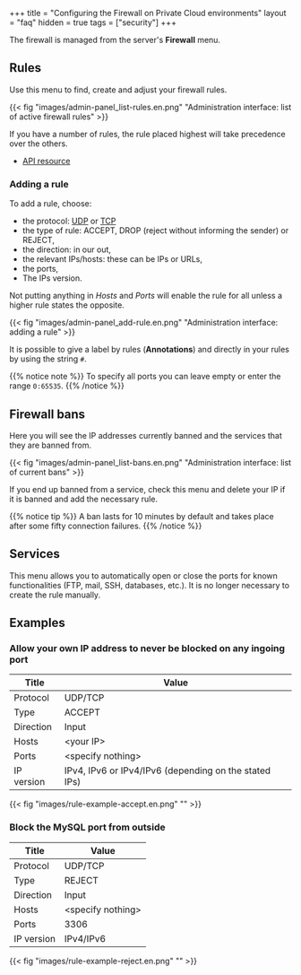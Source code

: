 +++
title = "Configuring the Firewall on Private Cloud environments"
layout = "faq"
hidden = true
tags = ["security"]
+++

The firewall is managed from the server's **Firewall** menu.

## Rules

Use this menu to find, create and adjust your firewall rules.

{{< fig "images/admin-panel_list-rules.en.png" "Administration interface: list of active firewall rules" >}}

If you have a number of rules, the rule placed highest will take precedence over the others.

- [API resource](https://api.alwaysdata.com/v1/firewall/doc/)

### Adding a rule

To add a rule, choose:

- the protocol: [UDP](https://en.wikipedia.org/wiki/User_Datagram_Protocol) or [TCP](https://en.wikipedia.org/wiki/Transmission_Control_Protocol)
- the type of rule: ACCEPT, DROP (reject without informing the sender) or REJECT,
- the direction: in our out,
- the relevant IPs/hosts: these can be IPs or URLs,
- the ports,
- The IPs version.

Not putting anything in *Hosts* and *Ports* will enable the rule for all unless a higher rule states the opposite.

{{< fig "images/admin-panel_add-rule.en.png" "Administration interface: adding a rule" >}}

It is possible to give a label by rules (**Annotations**) and directly in your rules by using the string `#`.

{{% notice note %}}
To specify all ports you can leave empty or enter the range `0:65535`.
{{% /notice %}}

## Firewall bans

Here you will see the IP addresses currently banned and the services that they are banned from.

{{< fig "images/admin-panel_list-bans.en.png" "Administration interface: list of current bans" >}}

If you end up banned from a service, check this menu and delete your IP if it is banned and add the necessary rule.

{{% notice tip %}}
A ban lasts for 10 minutes by default and takes place after some fifty connection failures.
{{% /notice %}}

## Services

This menu allows you to automatically open or close the ports for known functionalities (FTP, mail, SSH, databases, etc.). It is no longer necessary to create the rule manually.

## Examples

### Allow your own IP address to never be blocked on any ingoing port

|Title|Value|
|--- |--- |
|Protocol|UDP/TCP|
|Type|ACCEPT|
|Direction|Input|
|Hosts|\<your IP>|
|Ports|\<specify nothing>|
|IP version|IPv4, IPv6 or IPv4/IPv6 (depending on the stated IPs)|

{{< fig "images/rule-example-accept.en.png" "" >}}

### Block the MySQL port from outside

|Title|Value|
|--- |--- |
|Protocol|UDP/TCP|
|Type|REJECT|
|Direction|Input|
|Hosts|\<specify nothing>|
|Ports|3306|
|IP version|IPv4/IPv6|

{{< fig "images/rule-example-reject.en.png" "" >}}
